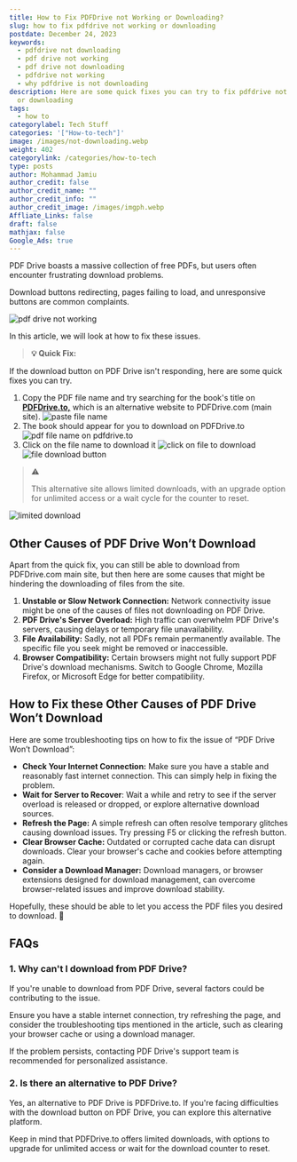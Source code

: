 ```yaml
---
title: How to Fix PDFDrive not Working or Downloading?
slug: how to fix pdfdrive not working or downloading
postdate: December 24, 2023
keywords:
  - pdfdrive not downloading
  - pdf drive not working
  - pdf drive not downloading
  - pdfdrive not working
  - why pdfdrive is not downloading
description: Here are some quick fixes you can try to fix pdfdrive not working
  or downloading
tags:
  - how to
categorylabel: Tech Stuff
categories: '["How-to-tech"]'
image: /images/not-downloading.webp
weight: 402
categorylink: /categories/how-to-tech
type: posts
author: Mohammad Jamiu
author_credit: false
author_credit_name: ""
author_credit_info: ""
author_credit_image: /images/imgph.webp
Affliate_Links: false
draft: false
mathjax: false
Google_Ads: true
---
```

PDF Drive boasts a massive collection of free PDFs, but users often encounter frustrating download problems. 

Download buttons redirecting, pages failing to load, and unresponsive buttons are common complaints. 

![pdf drive not working](/images/not-downloading.webp "pdf drive not working")

In this article, we will look at how to fix these issues.

> **:bulb: Quick Fix:**

If the download button on PDF Drive isn't responding, here are some quick fixes you can try.

1. Copy the PDF file name and try searching for the book's title on **[PDFDrive.to,](https://pdfdrive.to/)** which is an alternative website to PDFDrive.com (main site). ![paste file name](/images/paste-pdf-file-name.webp "paste file name")
2. The book should appear for you to download on PDFDrive.to 
   ![pdf file name on pdfdrive.to](/images/file-on-pdfdrive-to.webp "pdf file name on pdfdrive.to")
3. Click on the file name to download it
   ![click on file to download](/images/click-download-on-pdfdrive-to.webp "click on file to download")
   ![file download button](/images/download-button-on-pdfdrive-to.webp "file download button")

> :warning:
>
> This alternative site allows limited downloads, with an upgrade option for unlimited access or a wait cycle for the counter to reset.

![limited download](/images/daily-limit-pdfdrive-to.webp "limited download")

## Other Causes of PDF Drive Won’t Download

Apart from the quick fix, you can still be able to download from PDFDrive.com main site, but then here are some causes that might be hindering the downloading of files from the site.

1. **Unstable or Slow Network Connection:** Network connectivity issue might be one of the causes of files not downloading on PDF Drive.
2. **PDF Drive's Server Overload:** High traffic can overwhelm PDF Drive's servers, causing delays or temporary file unavailability.
3. **File Availability:** Sadly, not all PDFs remain permanently available. The specific file you seek might be removed or inaccessible.
4. **Browser Compatibility:** Certain browsers might not fully support PDF Drive's download mechanisms. Switch to Google Chrome, Mozilla Firefox, or Microsoft Edge for better compatibility.

## How to Fix these Other Causes of PDF Drive Won’t Download

Here are some troubleshooting tips on how to fix the issue of “PDF Drive Won’t Download”:

* **Check Your Internet Connection:** Make sure you have a stable and reasonably fast internet connection. This can simply help in fixing the problem.
* **Wait for Server to Recover**: Wait a while and retry to see if the server overload is released or dropped, or explore alternative download sources.
* **Refresh the Page:** A simple refresh can often resolve temporary glitches causing download issues. Try pressing F5 or clicking the refresh button.
* **Clear Browser Cache:** Outdated or corrupted cache data can disrupt downloads. Clear your browser's cache and cookies before attempting again.
* **Consider a Download Manager:** Download managers, or browser extensions designed for download management, can overcome browser-related issues and improve download stability.

Hopefully, these should be able to let you access the PDF files you desired to download. :tada:

## **FAQs**

### 1. Why can't I download from PDF Drive?

If you're unable to download from PDF Drive, several factors could be contributing to the issue. 

Ensure you have a stable internet connection, try refreshing the page, and consider the troubleshooting tips mentioned in the article, such as clearing your browser cache or using a download manager. 

If the problem persists, contacting PDF Drive's support team is recommended for personalized assistance.

### 2. Is there an alternative to PDF Drive?

Yes, an alternative to PDF Drive is PDFDrive.to. If you're facing difficulties with the download button on PDF Drive, you can explore this alternative platform. 

Keep in mind that PDFDrive.to offers limited downloads, with options to upgrade for unlimited access or wait for the download counter to reset.